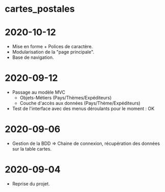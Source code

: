 # cartes_postales

# 2020-10-12
- Mise en forme + Polices de caractère.
- Modularisation de la "page principale".
- Base de navigation.

# 2020-09-12
- Passage au modèle MVC
    * Objets-Métiers (Pays/Thèmes/Expéditeurs)
    * Couche d'accès aux données (Pays/Thème/Expéditeurs)
- Test de l'interface avec des menus déroulants pour le moment : OK

# 2020-09-06
- Gestion de la BDD => Chaine de connexion, récupération des données sur la table cartes.

# 2020-09-04
- Reprise du projet.